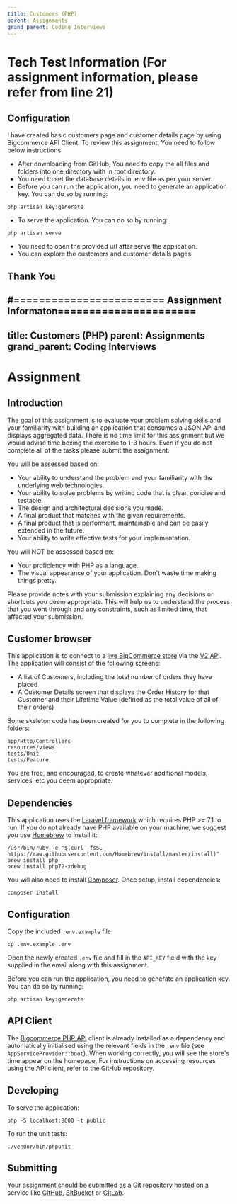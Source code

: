 ```yaml
---
title: Customers (PHP)
parent: Assignments
grand_parent: Coding Interviews
---
```

# Tech Test Information (For assignment information, please refer from line 21)

## Configuration
I have created basic customers page and customer details page by using Bigcommerce API Client. To review this assignment, You need to follow below instructions.

  * After downloading from GitHub, You need to copy the all files and folders into one directory with in root directory.
  * You need to set the database details in .env file as per your server.
  * Before you can run the application, you need to generate an application key. You can do so by running: 
  ``` 
  php artisan key:generate
  ```
  * To serve the application. You can do so by running:
  ```
  php artisan serve
  ```
  * You need to open the provided url after serve the application.
  * You can explore the customers and customer details pages.

  ## Thank You


#======================== Assignment Informaton======================
---
title: Customers (PHP)
parent: Assignments
grand_parent: Coding Interviews
---
# Assignment

## Introduction

The goal of this assignment is to evaluate your problem solving skills and your familiarity with building an application that consumes a JSON API
and displays aggregated data. There is no time limit for this assignment but we would advise time boxing the exercise
to 1-3 hours. Even if you do not complete all of the tasks please submit the assignment.

You will be assessed based on:
  * Your ability to understand the problem and your familiarity with the underlying web technologies.
  * Your ability to solve problems by writing code that is clear, concise and testable.
  * The design and architectural decisions you made.
  * A final product that matches with the given requirements.
  * A final product that is performant, maintainable and can be easily extended in the future.
  * Your ability to write effective tests for your implementation.
   
You will NOT be assessed based on:
  * Your proficiency with PHP as a language.
  * The visual appearance of your application. Don't waste time making things pretty.

Please provide notes with your submission explaining any decisions or shortcuts you deem appropriate.
This will help us to understand the process that you went through and any constraints, such as limited time, that affected your submission.

## Customer browser

This application is to connect to a [live BigCommerce store](https://store-velgoi8q0k.mybigcommerce.com) via the
[V2 API](https://developer.bigcommerce.com/api/v2/). The application will consist of the following screens:
* A list of Customers, including the total number of orders they have placed
* A Customer Details screen that displays the Order History for that Customer and their Lifetime Value (defined as the
  total value of all of their orders)

Some skeleton code has been created for you to complete in the following folders:
```
app/Http/Controllers
resources/views
tests/Unit
tests/Feature
```

You are free, and encouraged, to create whatever additional models, services, etc you deem appropriate.

## Dependencies
This application uses the [Laravel framework](https://laravel.com/docs/5.6) which requires PHP >= 7.1 to run. If you do
not already have PHP available on your machine, we suggest you use [Homebrew](https://brew.sh/) to install it:
```
/usr/bin/ruby -e "$(curl -fsSL https://raw.githubusercontent.com/Homebrew/install/master/install)"
brew install php
brew install php72-xdebug
```

You will also need to install [Composer](https://getcomposer.org/download/). Once setup, install dependencies:
```
composer install
```

## Configuration
Copy the included `.env.example` file:
```
cp .env.example .env
```

Open the newly created `.env` file and fill in the `API_KEY` field with the key supplied in the email along with this
assignment.

Before you can run the application, you need to generate an application key. You can do so by running:
```
php artisan key:generate
```

## API Client
The [Bigcommerce PHP API](https://github.com/bigcommerce/bigcommerce-api-php) client is already installed as a
dependency and automatically initialised using the relevant fields in the `.env` file (see `AppServiceProvider::boot`).
When working correctly, you will see the store's time appear on the homepage. For instructions on accessing resources
using the API client, refer to the GitHub repository.

## Developing

To serve the application:
```
php -S localhost:8000 -t public
```

To run the unit tests:
```
./vendor/bin/phpunit
```

## Submitting
Your assignment should be submitted as a Git repository hosted on a service like [GitHub](https://github.com),
[BitBucket](https://bitbucket.org/) or [GitLab](https://gitlab.com/).
